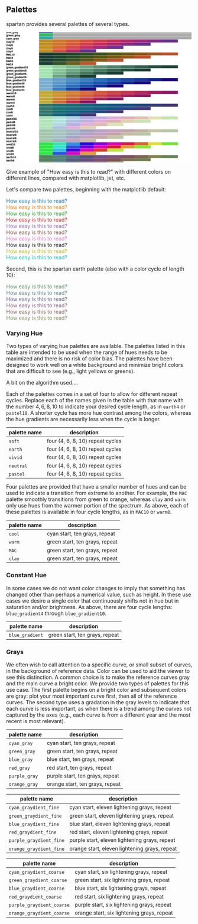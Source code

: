 ## Palettes

spartan provides several palettes of several types. 

![](palettes.png)

Give example of "How easy is this to read?" with different colors on different lines, compared with matplotlib, jet, etc. 

Let's compare two palettes, beginning with the matplotlib default:

<span style = "color: #1f77b4;"> How easy is this to read?</span> <br>
<span style = "color: #ff7f0e;"> How easy is this to read?</span> <br>
<span style = "color: #2ca02c;"> How easy is this to read?</span> <br>
<span style = "color: #d62728;"> How easy is this to read?</span> <br>
<span style = "color: #9467bd;"> How easy is this to read?</span> <br>
<span style = "color: #8c564b;"> How easy is this to read?</span> <br>
<span style = "color: #e377c2;"> How easy is this to read?</span> <br>
<span style = "color: #7f7f7fb;"> How easy is this to read?</span> <br>
<span style = "color: #bcbd22;"> How easy is this to read?</span> <br>
<span style = "color: #17becf;"> How easy is this to read?</span> <br>

Second, this is the spartan earth palette (also with a color cycle of length 10):

<span style = "color: #5b8c63;"> How easy is this to read?</span> <br>
<span style = "color: #5b848c;"> How easy is this to read?</span> <br>
<span style = "color: #635b8c;"> How easy is this to read?</span> <br>
<span style = "color: #8c5b84;"> How easy is this to read?</span> <br>
<span style = "color: #8c635b;"> How easy is this to read?</span> <br>
<span style = "color: #848c5b;"> How easy is this to read?</span> <br>

### Varying Hue

Two types of varying hue palettes are available. The palettes listed in this table are intended to be used when the range of hues needs to be maximized and there is no risk of color bias. The palettes have been designed to work well on a white background and minimize bright colors that are difficult to see (e.g., light yellows or greens).

A bit on the algorithm	used....

Each of the palettes comes in a set of four to allow for different repeat cycles. Replace each of the names given in the table with that name with the number $4, 6, 8, 10$ to indicate your desired cycle length, as in `earth4` or `pastel10`. A shorter cycle has more hue contrast among the colors, whereas the hue gradients are necessarily less when the cycle is longer. 

| palette name | description |
|--------------|-------------|
| `soft`    | four (4, 6, 8, 10) repeat cycles |
| `earth`    | four (4, 6, 8, 10) repeat cycles |
| `vivid`    | four (4, 6, 8, 10) repeat cycles |
| `neutral`    | four (4, 6, 8, 10) repeat cycles |
| `pastel`    | four (4, 6, 8, 10) repeat cycles |

Four palettes are provided that have a smaller number of hues and can be used to indicate a transition from extreme to another. For example, the `MAC` palette smoothly transitions from green to orange, whereas `clay` and `warm` only use hues from the warmer portion of the spectrum. As above, each of these palettes is available in four cycle lengths, as in `MAC10` or `warm8`.

| palette name | description |
|--------------|-------------|
| `cool`    | cyan start, ten grays, repeat |
| `warm`    | green start, ten grays, repeat |
| `MAC`    | green start, ten grays, repeat |
| `clay`    | green start, ten grays, repeat |



### Constant Hue

In some cases we do not want color changes to imply that something has changed other than perhaps a numerical value, such as height. In these use cases we desire a single color that continuously shifts not in hue but in saturation and/or brightness. As above, there are four cycle lengths: `blue_gradient4` through `blue_gradient10`. 

| palette name | description |
|--------------|-------------|
| `blue_gradient`    | green start, ten grays, repeat |


### Grays

We often wish to call attention to a specific curve, or small subset of curves, in the background of reference data. Color can be used to aid the viewer to see this distinction. A common choice is to make the reference curves gray and the main curve a bright color. We provide two types of palettes for this use case. The first palette begins on a bright color and subsequent colors are gray: plot your most important curve first, then all of the reference curves. The second type uses a gradation in the gray levels to indicate that each curve is less important, as when there is a trend among the curves not captured by the axes (e.g., each curve is from a different year and the most recent is most relevant). 


| palette name | description |
|--------------|-------------|
| `cyan_gray`    | cyan start, ten grays, repeat |
| `green_gray`    | green start, ten grays, repeat |
| `blue_gray`    | blue start, ten grays, repeat |
| `red_gray`    | red start, ten grays, repeat |
| `purple_gray`    | purple start, ten grays, repeat |
| `orange_gray`    | orange start, ten grays, repeat |


| palette name | description |
|--------------|-------------|
| `cyan_graydient_fine`    | cyan start, eleven lightening grays, repeat |
| `green_graydient_fine`    | green start, eleven lightening grays, repeat |
| `blue_graydient_fine`    | blue start, eleven lightening grays, repeat |
| `red_graydient_fine`    | red start, eleven lightening grays, repeat |
| `purple_graydient_fine`    | purple start, eleven lightening grays, repeat |
| `orange_graydient_fine`    | orange start, eleven lightening grays, repeat |


| palette name | description |
|--------------|-------------|
| `cyan_graydient_coarse`    | cyan start, six lightening grays, repeat |
| `green_graydient_coarse`    | green start, six lightening grays, repeat |
| `blue_graydient_coarse`    | blue start, six lightening grays, repeat |
| `red_graydient_coarse`    | red start, six lightening grays, repeat |
| `purple_graydient_coarse`    | purple start, six lightening grays, repeat |
| `orange_graydient_coarse`    | orange start, six lightening grays, repeat |
